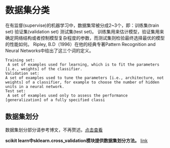 # 数据集分类
在有监督(supervise)的机器学习中，数据集常被分成2~3个，即：训练集(train set) 验证集(validation set) 测试集(test set)。
训练集用来估计模型，验证集用来确定网络结构或者控制模型复杂程度的参数，而测试集则检验最终选择最优的模型的性能如何。
Ripley, B.D（1996）在他的经典专著Pattern Recognition and Neural Networks中给出了这三个词的定义。

```
Training set:
 A set of examples used for learning, which is to fit the parameters [i.e., weights] of the classifier.
Validation set:
A set of examples used to tune the parameters [i.e., architecture, not weights] of a classifier, for example to choose the number of hidden units in a neural network.
Test set:
 A set of examples used only to assess the performance [generalization] of a fully specified classi
 ```

## 数据集划分

数据集划分部分请参考博文，不再赘述。[点击查看](http://blog.csdn.net/chl033/article/details/4671750)

**scikit learn中sklearn.cross_validation模块提供数据集划分方法。**
[link](http://scikit-learn.org/stable/modules/generated/sklearn.cross_validation.KFold.html#sklearn.cross_validation.KFold)
